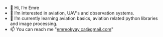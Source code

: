 - 👋 Hi, I’m Emre
- 👀 I’m interested in aviation, UAV's and observation systems.
- 🌱 I’m currently learning aviation basics, aviation related python libraries and image processing.
- 📫 You can reach me "emreokyay.ca@gmail.com"

